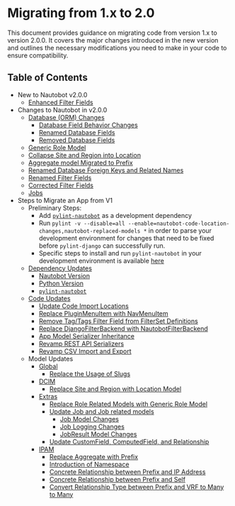 # Migrating from 1.x to 2.0

This document provides guidance on migrating code from version 1.x to version 2.0.0. It covers the major changes introduced in the new version and outlines the necessary modifications you need to make in your code to ensure compatibility.

## Table of Contents

- New to Nautobot v2.0.0
    - [Enhanced Filter Fields](../../../release-notes/version-2.0.md#enhanced-filter-fields-2804)
- Changes to Nautobot in v2.0.0
    - [Database (ORM) Changes](../../../user-guide/administration/upgrading/from-v1/upgrading-from-nautobot-v1.md#database-orm-changes)
        - [Database Field Behavior Changes](../../../user-guide/administration/upgrading/from-v1/upgrading-from-nautobot-v1.md#database-field-behavior-changes)
        - [Renamed Database Fields](../../../user-guide/administration/upgrading/from-v1/upgrading-from-nautobot-v1.md#renamed-database-fields)
        - [Removed Database Fields](../../../user-guide/administration/upgrading/from-v1/upgrading-from-nautobot-v1.md#removed-database-fields)
    - [Generic Role Model](../../../user-guide/administration/upgrading/from-v1/upgrading-from-nautobot-v1.md#generic-role-model)
    - [Collapse Site and Region into Location](../migration/model-updates/dcim.md#replace-site-and-region-with-location-model)
    - [Aggregate model Migrated to Prefix](../../../user-guide/administration/upgrading/from-v1/upgrading-from-nautobot-v1.md#aggregate-migrated-to-prefix)
    - [Renamed Database Foreign Keys and Related Names](../../../release-notes/version-2.0.md#renamed-database-foreign-keys-and-related-names-2520)
    - [Renamed Filter Fields](../../../user-guide/administration/upgrading/from-v1/upgrading-from-nautobot-v1.md#renamed-filter-fields)
    - [Corrected Filter Fields](../../../user-guide/administration/upgrading/from-v1/upgrading-from-nautobot-v1.md#corrected-filter-fields)
    - [Jobs](../../jobs/migration/from-v1.md)
- Steps to Migrate an App from V1
    - Preliminary Steps:
        - Add [`pylint-nautobot`](https://github.com/nautobot/pylint-nautobot) as a development dependency
        - Run `pylint -v --disable=all --enable=nautobot-code-location-changes,nautobot-replaced-models *` in order to parse your development environment for changes that need to be fixed before `pylint-django` can successfully run.
        - Specific steps to install and run `pylint-nautobot` in your development environment is available [here](https://docs.nautobot.com/projects/pylint-nautobot/en/latest/getting_started/)
    - [Dependency Updates](dependency-updates.md)
        - [Nautobot Version](dependency-updates.md#nautobot-version)
        - [Python Version](dependency-updates.md#python-version)
        - [`pylint-nautobot`](dependency-updates.md#pylint-nautobot)
    - [Code Updates](code-updates.md)
        - [Update Code Import Locations](code-updates.md#update-code-import-locations)
        - [Replace PluginMenuItem with NavMenuItem](code-updates.md#replace-pluginmenuitem-with-navmenuitem)
        - [Remove Tag/Tags Filter Field from FilterSet Definitions](code-updates.md#remove-tagtags-filter-from-filterset-definitions)
        - [Replace DjangoFilterBackend with NautobotFilterBackend](code-updates.md#replace-djangofilterbackend-with-nautobotfilterbackend)
        - [App Model Serializer Inheritance](code-updates.md#app-model-serializer-inheritance)
        - [Revamp REST API Serializers](code-updates.md#revamp-rest-api-serializers)
        - [Revamp CSV Import and Export](code-updates.md#revamp-csv-import-and-export)
    - Model Updates
        - [Global](model-updates/global.md)
            - [Replace the Usage of Slugs](model-updates/global.md#replace-the-usage-of-slugs)
        - [DCIM](model-updates/dcim.md)
            - [Replace Site and Region with Location Model](model-updates/dcim.md#replace-site-and-region-with-location-model)
        - [Extras](model-updates/extras.md)
            - [Replace Role Related Models with Generic Role Model](model-updates/extras.md#replace-role-related-models-with-generic-role-model)
            - [Update Job and Job related models](model-updates/extras.md#updates-to-job-and-job-related-models)
                - [Job Model Changes](model-updates/extras.md#job-model-changes)
                - [Job Logging Changes](model-updates/extras.md#job-logging-changes)
                - [JobResult Model Changes](model-updates/extras.md#jobresult-model-changes)
            - [Update CustomField, ComputedField, and Relationship](model-updates/extras.md#update-customfield-computedfield-and-relationship)
        - [IPAM](model-updates/ipam.md)
            - [Replace Aggregate with Prefix](model-updates/ipam.md#replace-aggregate-with-prefix)
            - [Introduction of Namespace](model-updates/ipam.md#introduction-of-namespace)
            - [Concrete Relationship between Prefix and IP Address](model-updates/ipam.md#concrete-relationship-between-prefix-and-ip-address)
            - [Concrete Relationship between Prefix and Self](model-updates/ipam.md#concrete-relationship-between-prefix-and-self)
            - [Convert Relationship Type between Prefix and VRF to Many to Many](model-updates/ipam.md#convert-relationship-type-between-prefix-and-vrf-to-many-to-many)
